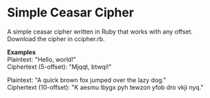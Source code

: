 # Simple Ceasar Cipher

A simple ceasar cipher written in Ruby that works with any offset. <br/> Download the cipher in ccipher.rb.

**Examples**<br/>
Plaintext: "Hello, world!"<br/>
Ciphertext (5-offset): "Mjqqt, btwqi!"

Plaintext: "A quick brown fox jumped over the lazy dog."<br/>
Ciphertext (10-offset): "K aesmu lbygx pyh tewzon yfob dro vkji nyq."

